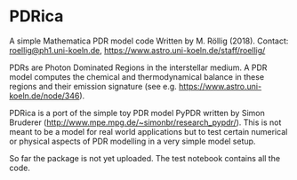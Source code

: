 # PDRica
A simple Mathematica PDR model code
Written by M. Röllig (2018). Contact: roellig@ph1.uni-koeln.de, https://www.astro.uni-koeln.de/staff/roellig/

PDRs are Photon Dominated Regions in the interstellar medium. A PDR model computes the chemical and thermodynamical balance in these regions and their emission signature (see e.g.  https://www.astro.uni-koeln.de/node/346). 

PDRica is a port of the simple toy PDR model PyPDR written by Simon Bruderer (http://www.mpe.mpg.de/~simonbr/research_pypdr/). This is not meant to be a model for real world applications but to test certain numerical or physical aspects of PDR modelling in a very simple model setup.

So far the package is not yet uploaded. The test notebook contains all the code.

